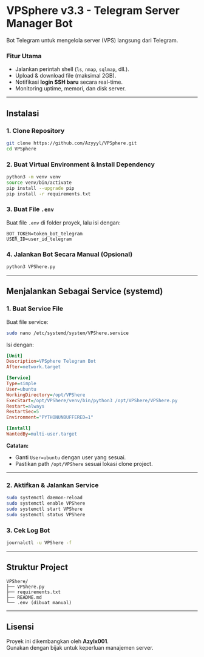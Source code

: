 # VPSphere v3.3 - Telegram Server Manager Bot

Bot Telegram untuk mengelola server (VPS) langsung dari Telegram.

### Fitur Utama
- Jalankan perintah shell (`ls`, `nmap`, `sqlmap`, dll.).
- Upload & download file (maksimal 2GB).
- Notifikasi **login SSH baru** secara real-time.
- Monitoring uptime, memori, dan disk server.

---

## Instalasi

### 1. Clone Repository
```bash
git clone https://github.com/Azyyyl/VPSphere.git
cd VPSphere
```

### 2. Buat Virtual Environment & Install Dependency
```bash
python3 -m venv venv
source venv/bin/activate
pip install --upgrade pip
pip install -r requirements.txt
```

### 3. Buat File `.env`
Buat file `.env` di folder proyek, lalu isi dengan:
```env
BOT_TOKEN=token_bot_telegram
USER_ID=user_id_telegram
```

### 4. Jalankan Bot Secara Manual (Opsional)
```bash
python3 VPShere.py
```

---

## Menjalankan Sebagai Service (systemd)

### 1. Buat Service File
Buat file service:
```bash
sudo nano /etc/systemd/system/VPShere.service
```

Isi dengan:
```ini
[Unit]
Description=VPSphere Telegram Bot
After=network.target

[Service]
Type=simple
User=ubuntu
WorkingDirectory=/opt/VPShere
ExecStart=/opt/VPShere/venv/bin/python3 /opt/VPShere/VPShere.py
Restart=always
RestartSec=5
Environment="PYTHONUNBUFFERED=1"

[Install]
WantedBy=multi-user.target
```

**Catatan:**
- Ganti `User=ubuntu` dengan user yang sesuai.
- Pastikan path `/opt/VPShere` sesuai lokasi clone project.

---

### 2. Aktifkan & Jalankan Service
```bash
sudo systemctl daemon-reload
sudo systemctl enable VPShere
sudo systemctl start VPShere
sudo systemctl status VPShere
```

### 3. Cek Log Bot
```bash
journalctl -u VPShere -f
```

---

## Struktur Project
```
VPShere/
├── VPShere.py
├── requirements.txt
├── README.md
└── .env (dibuat manual)
```

---

## Lisensi
Proyek ini dikembangkan oleh **Azylx001**.  
Gunakan dengan bijak untuk keperluan manajemen server.
